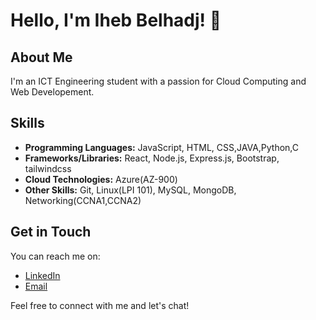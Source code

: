 # Hello, I'm Iheb Belhadj! 👋

## About Me

I'm an ICT Engineering student  with a passion for Cloud Computing and Web Developement.

## Skills

- **Programming Languages:** JavaScript, HTML, CSS,JAVA,Python,C
- **Frameworks/Libraries:** React, Node.js, Express.js, Bootstrap, tailwindcss
- **Cloud Technologies:** Azure(AZ-900)
- **Other Skills:** Git, Linux(LPI 101), MySQL, MongoDB, Networking(CCNA1,CCNA2)


## Get in Touch

You can reach me on:

- [LinkedIn](https://www.linkedin.com/in/ihebbelhadj/)
- [Email](ihebbelhadj000@gmail.com)

Feel free to connect with me and let's chat!
